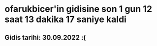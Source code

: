 # ofarukbicer'in gidisine son 1 gun 12 saat 13 dakika 17 saniye kaldi

## Gidis tarihi: 30.09.2022 :(